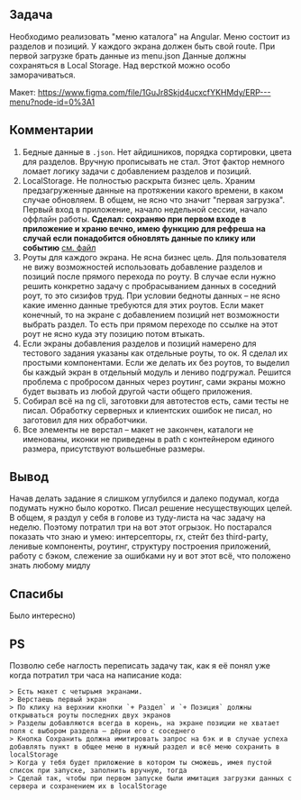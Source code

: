 ## Задача
Необходимо реализовать "меню каталога" на Angular. Меню состоит из разделов и позиций.
У каждого экрана должен быть свой route.
При первой загрузке брать данные из menu.json
Данные должны сохраняться в Local Storage.
Над версткой можно особо заморачиваться.

Макет: https://www.figma.com/file/1GuJr8Skjd4ucxcfYKHMdy/ERP---menu?node-id=0%3A1

## Комментарии
1. Бедные данные в `.json`. Нет айдишников, порядка сортировки, цвета для разделов. Вручную прописывать не стал. Этот фактор немного ломает логику задачи с добавлением разделов и позиций. 
2. LocalStorage. Не полностью раскрыта бизнес цель. Храним предзагруженные данные на протяжении какого времени, в каком случае обновляем. В общем, не ясно что значит "первая загрузка". Первый вход в приложение, начало недельной сессии, начало оффлайн работы. **Сделал: сохраняю при первом входе в приложение и храню вечно, имею функцию для рефреша на случай если понадобится обновлять данные по клику или событию** [см. файл](src/app/menu/services/menu.service.ts#L83)
3. Роуты для каждого экрана. Не ясна бизнес цель. Для пользователя не вижу возможностей использовать добавление разделов и позиций после прямого перехода по роуту. В случае если нужно решить конкретно задачу с пробрасыванием данных в соседний роут, то это сизифов труд. При условии бедноты данных – не ясно какие именно данные требуются для этих роутов. Если макет конечный, то на экране с добавлением позиций нет возможности выбрать раздел. То есть при прямом переходе по ссылке на этот роут не ясно куда эту позицию потом втыкать. 
4. Если экраны добавления разделов и позиций намерено для тестового задания указаны как отдельные роуты, то ок. Я сделал их простыми компонентами. Если же делать их без роутов, то выделил бы каждый экран в отдельный модуль и лениво подгружал. Решится проблема с пробросом данных через роутинг, сами экраны можно будет вызвать из любой другой части общего приложения. 
5. Собирал всё на ng cli, заготовки для автотестов есть, сами тесты не писал. Обработку серверных и клиентских ошибок не писал, но заготовил для них обработчики. 
6. Все элементы не верстал – макет не закончен, каталоги не именованы, иконки не приведены в path с контейнером единого размера, присутствуют вольшебные размеры. 

## Вывод
Начав делать задание я слишком углубился и далеко подумал, когда подумать нужно было коротко. Писал решение несуществующих целей. В общем, я раздул у себя в голове из туду-листа на час задачу на неделю. Поэтому потратил три на вот этот огрызок. Но постарался показать что знаю и умею: интерсепторы, rx, стейт без third-party, ленивые компоненты, роутинг, структуру построения приложений, работу с бэком, слежение за ошибками ну и вот этот всё, что положено знать любому мидлу

## Спасибы
Было интересно)

## PS
Позволю себе наглость переписать задачу так, как я её понял уже когда потратил три часа на написание кода:

```
> Есть макет с четырьмя экранами. 
> Верстаешь первый экран
> По клику на верхнии кнопки `+ Раздел` и `+ Позиция` должны открываться роуты последних двух экранов
> Разделы добавляются всегда в корень, на экране позиции не хватает поля с выбором раздела – дёрни его с соседнего
> Кнопка Сохранить должна имитировать запрос на бэк и в случае успеха добавлять пункт в общее меню в нужный раздел и всё меню сохранить в localStorage
> Когда у тебя будет приложение в котором ты сможешь, имея пустой список при запуске, заполнить вручную, тогда
> Сделай так, чтобы при первом запуске были имитация загрузки данных с сервера и сохранением их в localStorage
```

